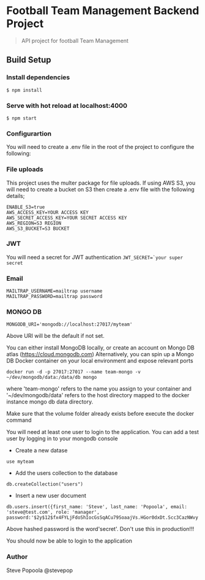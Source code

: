 # Football Team Management Backend Project

> API project for football Team Management

## Build Setup


### Install dependencies
`$ npm install`

### Serve with hot reload at localhost:4000
`$ npm start`

### Configurartion

You will need to create a .env file in the root of the project to configure the following:

### File uploads
This project uses the multer package for file uploads. If using AWS S3, you will need to create a bucket on S3 then create a .env file with the following details;

```
ENABLE_S3=true
AWS_ACCESS_KEY=YOUR ACCESS KEY
AWS_SECRET_ACCESS_KEY=YOUR SECRET ACCESS KEY
AWS_REGION=S3 REGION
AWS_S3_BUCKET=S3 BUCKET
```

### JWT
You will need a secret for JWT authentication
```JWT_SECRET=`your super secret```

### Email
```
MAILTRAP_USERNAME=mailtrap username
MAILTRAP_PASSWORD=mailtrap password
```

### MONGO DB
`MONGODB_URI='mongodb://localhost:27017/myteam'`

Above URI will be the default if not set.

You can either install MongoDB locally, or create an account on Mongo DB atlas (https://cloud.mongodb.com)
Alternatively, you can spin up a Mongo DB Docker container on your local environment and expose relevant ports

```
docker run -d -p 27017:27017 --name team-mongo -v ~/dev/mongodb/data:/data/db mongo
```
where 'team-mongo' refers to the name you assign to your container and '~/dev/mongodb/data' refers to the host directory mapped to the docker instance mongo db data directory.

Make sure that the volume folder already exists before execute the docker command

You will need at least one user to login to the application. You can add a test user by logging in to your mongodb console
- Create a new datase
```
use myteam
```
- Add the users collection to the database
```
db.createCollection("users")
```
- Insert a new user document
```
db.users.insert({first_name: 'Steve', last_name: 'Popoola', email: 'steve@test.com', role: 'manager', password:'$2y$12$fx4FYLjFdoShIocGsSqACu79SoaajVs.HGor0dxDt.Scc3CazNWvy'})
```
Above hashed password is the word'secret'. Don't use this in production!!!

You should now be able to login to the application

### Author
Steve Popoola @stevepop
````
